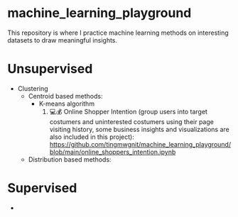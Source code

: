 # machine_learning_playground
This repository is where I practice machine learning methods on interesting datasets to draw meaningful insights.
 
# Unsupervised
+ Clustering
    + Centroid based methods:
        + K-means algorithm
            1. 💻💰 Online Shopper Intention (group users into target costumers and uninterested costumers using their page visiting history, some business insights and visualizations are also included in this project):  https://github.com/tingmwgnit/machine_learning_playground/blob/main/online_shoppers_intention.ipynb
    + Distribution based methods:
    
    
    
# Supervised
+ 
